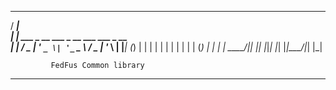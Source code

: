 
   _____                                      
  / ____|                                     
 | |     ___  _ __ ___  _ __ ___   ___  _ __  
 | |    / _ \| '_ ` _ \| '_ ` _ \ / _ \| '_ \ 
 | |___| (_) | | | | | | | | | | | (_) | | | |
  \_____\___/|_| |_| |_|_| |_| |_|\___/|_| |_|
                                              
                                              
             FedFus Common library
 ______________________________________________
 
